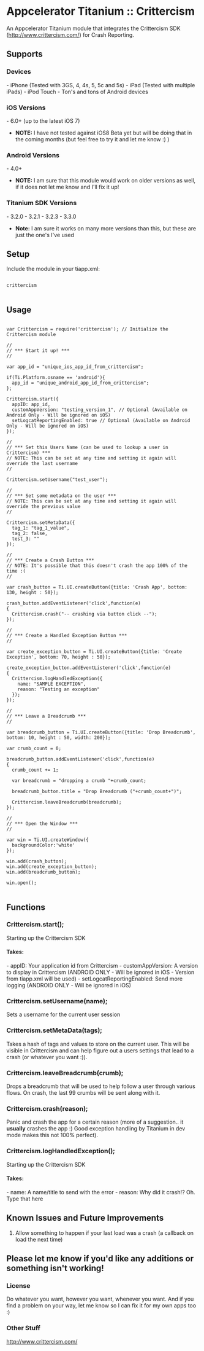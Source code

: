 Appcelerator Titanium :: Crittercism
=============

An Appcelerator Titanium module that integrates the Crittercism SDK (http://www.crittercism.com/) for Crash Reporting.

<h2>Supports</h2>

<h3>Devices</h3>
  - iPhone (Tested with 3GS, 4, 4s, 5, 5c and 5s)
  - iPad (Tested with multiple iPads)
  - iPod Touch
  - Ton's and tons of Android devices

<h3>iOS Versions</h3>
  - 6.0+ (up to the latest iOS 7)

  * __NOTE:__ I have not tested against iOS8 Beta yet but will be doing that in the coming months (but feel free to try it and let me know :) ) 

<h3>Android Versions</h3>
  - 4.0+

  * __NOTE:__ I am sure that this module would work on older versions as well, if it does not let me know and I'll fix it up!

<h3>Titanium SDK Versions</h3>
  - 3.2.0
  - 3.2.1
  - 3.2.3
  - 3.3.0

  * __Note:__ I am sure it works on many more versions than this, but these are just the one's I've used

<h2>Setup</h2>

Include the module in your tiapp.xml:

<pre><code>
crittercism

</code></pre>

<h2>Usage</h2>

<pre><code>
var Crittercism = require('crittercism'); // Initialize the Crittercism module

//
// *** Start it up! *** 
//

var app_id = "unique_ios_app_id_from_crittercism";

if(Ti.Platform.osname == 'android'){
  app_id = "unique_android_app_id_from_crittercism";
};

Crittercism.start({
  appID: app_id,
  customAppVersion: "testing_version_1", // Optional (Available on Android Only - Will be ignored on iOS)
  setLogcatReportingEnabled: true // Optional (Available on Android Only - Will be ignored on iOS)
});

//
// *** Set this Users Name (can be used to lookup a user in Crittercism) *** 
// NOTE: This can be set at any time and setting it again will override the last username
//

Crittercism.setUsername("test_user");

//
// *** Set some metadata on the user *** 
// NOTE: This can be set at any time and setting it again will override the previous value
//

Crittercism.setMetaData({
  tag_1: "tag_1_value",
  tag_2: false,
  test_3: ""
});

//
// *** Create a Crash Button *** 
// NOTE: It's possible that this doesn't crash the app 100% of the time :(
//

var crash_button = Ti.UI.createButton({title: 'Crash App', bottom: 130, height : 50});

crash_button.addEventListener('click',function(e)
{
  Crittercism.crash("-- crashing via button click --");
});

//
// *** Create a Handled Exception Button *** 
//

var create_exception_button = Ti.UI.createButton({title: 'Create Exception', bottom: 70, height : 50});

create_exception_button.addEventListener('click',function(e)
{      
  Crittercism.logHandledException({
    name: "SAMPLE EXCEPTION",
    reason: "Testing an exception"
  });
});

//
// *** Leave a Breadcrumb *** 
//

var breadcrumb_button = Ti.UI.createButton({title: 'Drop Breadcrumb', bottom: 10, height : 50, width: 200});

var crumb_count = 0;

breadcrumb_button.addEventListener('click',function(e)
{
  crumb_count += 1;
  
  var breadcrumb = "dropping a crumb "+crumb_count;
  
  breadcrumb_button.title = "Drop Breadcrumb ("+crumb_count+")";

  Crittercism.leaveBreadcrumb(breadcrumb);
});

//
// *** Open the Window *** 
//

var win = Ti.UI.createWindow({
  backgroundColor:'white'
});

win.add(crash_button);
win.add(create_exception_button);
win.add(breadcrumb_button);

win.open();

</code></pre>

<h2>Functions</h2>

<h3>Crittercism.start();</h3>

Starting up the Crittercism SDK

<h4>Takes:</h4>
 - appID: Your application id from Crittercism
 - customAppVersion: A version to display in Crittercism (ANDROID ONLY - Will be ignored in iOS - Version from tiapp.xml will be used)
 - setLogcatReportingEnabled: Send more logging (ANDROID ONLY - Will be ignored in iOS)

<h3>Crittercism.setUsername(name);</h3>

Sets a username for the current user session

<h3>Crittercism.setMetaData(tags);</h3>

Takes a hash of tags and values to store on the current user. This will be visible in Crittercism and can help figure out a users settings that lead to a crash (or whatever you want :)).

<h3>Crittercism.leaveBreadcrumb(crumb);</h3>

Drops a breadcrumb that will be used to help follow a user through various flows. On crash, the last 99 crumbs will be sent along with it.

<h3>Crittercism.crash(reason);</h3>

Panic and crash the app for a certain reason (more of a suggestion.. it __usually__ crashes the app :) Good exception handling by Titanium in dev mode makes this not 100% perfect).

<h3>Crittercism.logHandledException();</h3>

Starting up the Crittercism SDK

<h4>Takes:</h4>
 - name: A name/title to send with the error
 - reason: Why did it crash!? Oh. Type that here

<h2>Known Issues and Future Improvements</h2>

1. Allow something to happen if your last load was a crash (a callback on load the next time)

<h2>Please let me know if you'd like any additions or something isn't working!</h2>

<h3>License</h3>
Do whatever you want, however you want, whenever you want. And if you find a problem on your way, let me know so I can fix it for my own apps too :)

<h3>Other Stuff</h3>

http://www.crittercism.com/